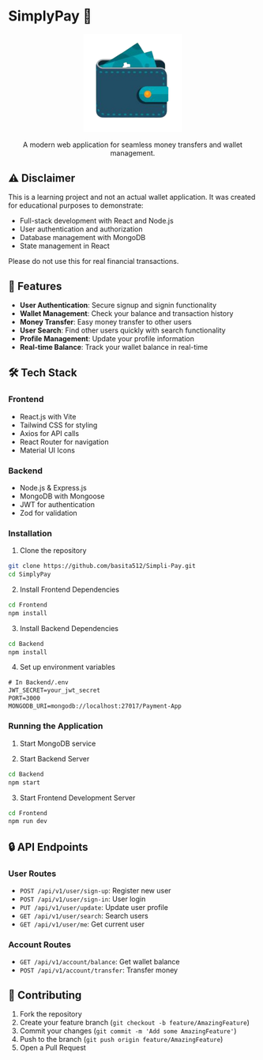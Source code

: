# SimplyPay 💸

<div align="center">
  <img src="Frontend/public/logo.png" alt="SimplyPay Logo" width="200"/>
  <p>A modern web application for seamless money transfers and wallet management.</p>
</div>

## ⚠️ Disclaimer

This is a learning project and not an actual wallet application. It was created for educational purposes to demonstrate:
- Full-stack development with React and Node.js
- User authentication and authorization
- Database management with MongoDB
- State management in React

Please do not use this for real financial transactions.

## 🌟 Features

- **User Authentication**: Secure signup and signin functionality
- **Wallet Management**: Check your balance and transaction history
- **Money Transfer**: Easy money transfer to other users
- **User Search**: Find other users quickly with search functionality
- **Profile Management**: Update your profile information
- **Real-time Balance**: Track your wallet balance in real-time

## 🛠️ Tech Stack

### Frontend
- React.js with Vite
- Tailwind CSS for styling
- Axios for API calls
- React Router for navigation
- Material UI Icons

### Backend
- Node.js & Express.js
- MongoDB with Mongoose
- JWT for authentication
- Zod for validation


### Installation

1. Clone the repository

```bash
git clone https://github.com/basita512/Simpli-Pay.git
cd SimplyPay
```

2. Install Frontend Dependencies
```bash
cd Frontend
npm install
```

3. Install Backend Dependencies
```bash
cd Backend
npm install
```

4. Set up environment variables
```env
# In Backend/.env
JWT_SECRET=your_jwt_secret
PORT=3000
MONGODB_URI=mongodb://localhost:27017/Payment-App
```

### Running the Application

1. Start MongoDB service

2. Start Backend Server
```bash
cd Backend
npm start
```

3. Start Frontend Development Server
```bash
cd Frontend
npm run dev
```

## 🔒 API Endpoints

### User Routes
- `POST /api/v1/user/sign-up`: Register new user
- `POST /api/v1/user/sign-in`: User login
- `PUT /api/v1/user/update`: Update user profile
- `GET /api/v1/user/search`: Search users
- `GET /api/v1/user/me`: Get current user

### Account Routes
- `GET /api/v1/account/balance`: Get wallet balance
- `POST /api/v1/account/transfer`: Transfer money

## 🤝 Contributing

1. Fork the repository
2. Create your feature branch (`git checkout -b feature/AmazingFeature`)
3. Commit your changes (`git commit -m 'Add some AmazingFeature'`)
4. Push to the branch (`git push origin feature/AmazingFeature`)
5. Open a Pull Request

